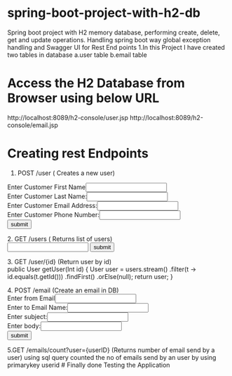 # spring-boot-project-with-h2-db
Spring boot project with H2 memory database, performing create, delete, get and update operations. Handling spring boot way global exception handling and Swagger UI for Rest End points
1.In this Project I have created two tables in database
  a.user table
  b.email table
# Access the H2 Database from Browser using below URL
http://localhost:8089/h2-console/user.jsp
http://localhost:8089/h2-console/email.jsp
# Creating  rest Endpoints
 1.	POST /user    ( Creates a new user)
 <form method ="post" action="details">
 Enter Customer First Name<input type="text" name="fname"><br>
 Enter Customer Last Name:<input type="text" name="lname"><br>
 Enter Customer Email Address:<input type="email" name="cemail"><br>
 Enter Customer Phone Number:<input type="tel" name="cphone"><br>
 <input type="submit" value="submit">
 </form>
 2.	GET  /users   ( Returns list of users)
  <form action="getdetails" method="get">
    <input type="number" name="cid">
    <input type="submit" value="submit">
  </form>
 3.	GET  /user/{id} (Return user by id)
 <form action="getdetails" method="get">
    public User getUser(Int  id) {
    User user = users.stream()
		.filter(t -> id.equals(t.getId()))
		.findFirst()
		.orElse(null);
    return user;
  }
  </form>
 4.	POST /email    (Create an email in DB)
  <form method ="post" action="details">
Enter from Email<input type="email" name="femail"><br>
Enter to Email Name:<input type="email" name="temail"><br>
Enter subject:<input type="text" name="csub"><br>
Enter body:<input type="text" name="cbody"><br>

<input type="submit" value="submit">
</form>
5.GET  /emails/count?user={userID} (Returns number of email send by a user)
  using sql query counted the no of emails send by an user by using primarykey userid
# Finally done Testing the Application



    






